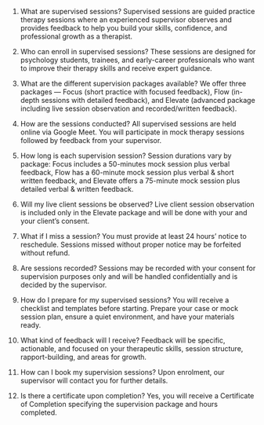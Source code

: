 1. What are supervised sessions?
   Supervised sessions are guided practice therapy sessions where an experienced supervisor observes and provides feedback to help you build your skills, confidence, and professional growth as a therapist.

2. Who can enroll in supervised sessions?
   These sessions are designed for psychology students, trainees, and early-career professionals who want to improve their therapy skills and receive expert guidance.

3. What are the different supervision packages available?
   We offer three packages — Focus (short practice with focused feedback), Flow (in-depth sessions with detailed feedback), and Elevate (advanced package including live session observation and recorded/written feedback).

4. How are the sessions conducted?
   All supervised sessions are held online via Google Meet. You will participate in mock therapy sessions followed by feedback from your supervisor.

5. How long is each supervision session?
   Session durations vary by package: Focus includes a 50-minutes mock session plus verbal feedback, Flow has a 60-minute mock session plus verbal & short written feedback, and Elevate offers a 75-minute mock session plus detailed verbal & written feedback.

6. Will my live client sessions be observed?
   Live client session observation is included only in the Elevate package and will be done with your and your client’s consent.

7. What if I miss a session?
   You must provide at least 24 hours’ notice to reschedule. Sessions missed without proper notice may be forfeited without refund.

8. Are sessions recorded?
   Sessions may be recorded with your consent for supervision purposes only and will be handled confidentially and is decided by the supervisor.

9. How do I prepare for my supervised sessions?
   You will receive a checklist and templates before starting. Prepare your case or mock session plan, ensure a quiet environment, and have your materials ready.

10. What kind of feedback will I receive?
    Feedback will be specific, actionable, and focused on your therapeutic skills, session structure, rapport-building, and areas for growth.

11. How can I book my supervision sessions?
    Upon enrolment, our supervisor will contact you for further details.

12. Is there a certificate upon completion?
    Yes, you will receive a Certificate of Completion specifying the supervision package and hours completed.
